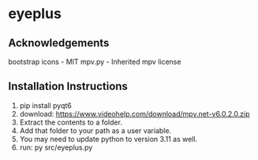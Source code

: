 # eyeplus




## Acknowledgements

bootstrap icons - MIT
mpv.py - Inherited mpv license

## Installation Instructions
1. pip install pyqt6
2. download: https://www.videohelp.com/download/mpv.net-v6.0.2.0.zip
3. Extract the contents to a folder.
4. Add that folder to your path as a user variable.
5. You may need to update python to version 3.11 as well.
6. run: py src/eyeplus.py